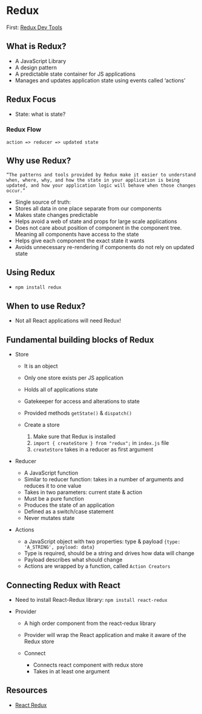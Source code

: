 # Redux

First: [Redux Dev Tools](https://github.com/zalmoxisus/redux-devtools-extension)

## What is Redux?

- A JavaScript Library
- A design pattern
- A predictable state container for JS applications
- Manages and updates application state using events called ‘actions’

## Redux Focus

- State: what is state?

### Redux Flow

```action => reducer => updated state```

## Why use Redux?

```“The patterns and tools provided by Redux make it easier to understand when, where, why, and how the state in your application is being updated, and how your application logic will behave when those changes occur.”```

- Single source of truth:
- Stores all data in one place separate from our components
- Makes state changes predictable
- Helps avoid a web of state and props for large scale applications
- Does not care about position of component in the component tree. Meaning all components have access to the state
- Helps give each component the exact state it wants
- Avoids unnecessary re-rendering if components do not rely on updated state

## Using Redux

- `npm install redux`

## When to use Redux?

- Not all React applications will need Redux!

## Fundamental building blocks of Redux

- Store
  - It is an object
  - Only one store exists per JS application
  - Holds all of applications state
  - Gatekeeper for access and alterations to state
  - Provided methods `getState()` & `dispatch()`

  - Create a store
    1. Make sure that Redux is installed
    2. ```import { createStore } from "redux";``` in `index.js` file
    3. `createStore` takes in a reducer as first argument

- Reducer
  - A JavaScript function
  - Similar to reducer function: takes in a number of arguments and reduces it to one value
  - Takes in two parameters: current state & action
  - Must be a pure function
  - Produces the state of an application
  - Defined as a switch/case statement
  - Never mutates state

- Actions
  - a JavaScript object with two properties: type & payload
  ```{type: 'A_STRING', payload: data}```
  - Type is required, should be a string and drives how data will change
  - Payload describes what should change
  - Actions are wrapped by a function, called `Action Creators`
  
## Connecting Redux with React
  
- Need to install React-Redux library: `npm install react-redux`

- Provider
  - A high order component from the react-redux library
  - Provider will wrap the React application and make it aware of the Redux store

  - Connect
    - Connects react component with redux store
    - Takes in at least one argument

## Resources

- [React Redux](https://www.npmjs.com/package/react-redux)
